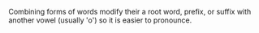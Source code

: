 Combining forms of words modify their a root word, prefix, or suffix with another vowel (usually 'o') so it is easier to pronounce.